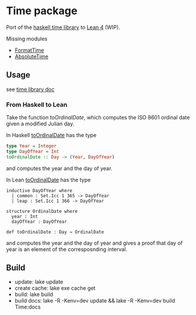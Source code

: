 # Time package

Port of the [haskell time library](https://github.com/haskell/time) to [Lean 4](https://github.com/leanprover/lean4) (WIP).

Missing modules

* [FormatTime](https://github.com/haskell/time/blob/master/lib/Data/Time/Format/Format/Class.hs)
* [AbsoluteTime](https://github.com/haskell/time/blob/master/lib/Data/Time/Clock/Internal/AbsoluteTime.hs)

## Usage

see [time library doc](https://bergmannjg.github.io/time/book/time.html)

### From Haskell to Lean

Take the function *toOrdinalDate*, which computes the ISO 8601 ordinal date given a modified Julian day.

In Haskell [toOrdinalDate](https://hackage.haskell.org/package/time-1.12.2/docs/Data-Time-Calendar-OrdinalDate.html) has the type

```haskell
type Year = Integer
type DayOfYear = Int
toOrdinalDate :: Day -> (Year, DayOfYear)
```

and computes the year and the day of year.

In Lean [toOrdinalDate](https://bergmannjg.github.io/time/Time/Calendar/OrdinalDate.html#Time.toOrdinalDate) has the type

```lean
inductive DayOfYear where
  | common : Set.Icc 1 365 -> DayOfYear
  | leap : Set.Icc 1 366 -> DayOfYear

structure OrdinalDate where
  year : Int
  dayOfYear : DayOfYear

def toOrdinalDate : Day → OrdinalDate
```

and computes the year and the day of year and gives a proof that day of year is an element
of the corresposnding interval.

## Build

* update: lake update
* create cache: lake exe cache get
* build: lake build
* build docs: lake -R -Kenv=dev update && lake -R -Kenv=dev build Time:docs

